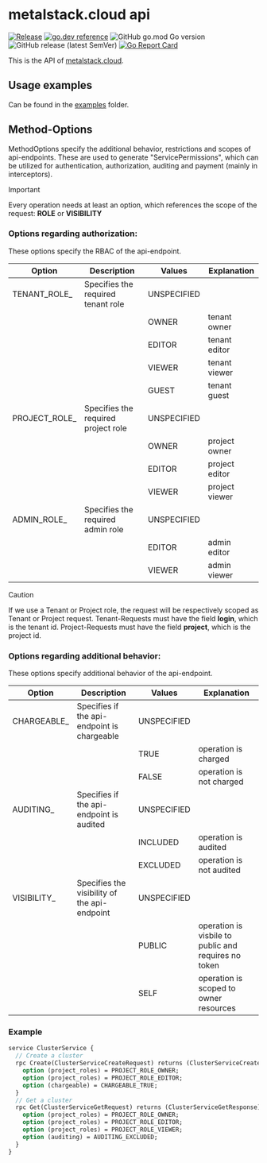 # metalstack.cloud api

[![Release](https://github.com/metal-stack-cloud/api/actions/workflows/main.yml/badge.svg)](https://github.com/metal-stack-cloud/api/actions/workflows/main.yml) [![go.dev reference](https://img.shields.io/badge/go.dev-reference-007d9c?logo=go&logoColor=white&style=flat-square)](https://pkg.go.dev/github.com/metal-stack-cloud/api) ![GitHub go.mod Go version](https://img.shields.io/github/go-mod/go-version/metal-stack-cloud/api) ![GitHub release (latest SemVer)](https://img.shields.io/github/v/release/metal-stack-cloud/api) [![Go Report Card](https://goreportcard.com/badge/github.com/metal-stack-cloud/api)](https://goreportcard.com/report/github.com/metal-stack-cloud/api)

This is the API of [metalstack.cloud](https://metalstack.cloud).

## Usage examples

Can be found in the [examples](examples/) folder.

## Method-Options

MethodOptions specify the additional behavior, restrictions and scopes of api-endpoints.
These are used to generate "ServicePermissions", which can be utilized for authentication, authorization, auditing and payment (mainly in interceptors).

> [!IMPORTANT]
>
> Every operation needs at least an option, which references the scope of the request: **ROLE** or **VISIBILITY**

### Options regarding authorization:

These options specify the RBAC of the api-endpoint.

| Option         | Description                         | Values      | Explanation    |
| -------------- | ----------------------------------- | ----------- | -------------- |
| TENANT_ROLE\_  | Specifies the required tenant role  | UNSPECIFIED |                |
|                |                                     | OWNER       | tenant owner   |
|                |                                     | EDITOR      | tenant editor  |
|                |                                     | VIEWER      | tenant viewer  |
|                |                                     | GUEST       | tenant guest   |
| PROJECT_ROLE\_ | Specifies the required project role | UNSPECIFIED |                |
|                |                                     | OWNER       | project owner  |
|                |                                     | EDITOR      | project editor |
|                |                                     | VIEWER      | project viewer |
| ADMIN_ROLE\_   | Specifies the required admin role   | UNSPECIFIED |                |
|                |                                     | EDITOR      | admin editor   |
|                |                                     | VIEWER      | admin viewer   |

> [!CAUTION]
>
> If we use a Tenant or Project role, the request will be respectively scoped as Tenant or Project request.
> Tenant-Requests must have the field **login**, which is the tenant id.
> Project-Requests must have the field **project**, which is the project id.

### Options regarding additional behavior:

These options specify additional behavior of the api-endpoint.

| Option       | Description                                  | Values      | Explanation                                          |
| ------------ | -------------------------------------------- | ----------- | ---------------------------------------------------- |
| CHARGEABLE\_ | Specifies if the api-endpoint is chargeable  | UNSPECIFIED |                                                      |
|              |                                              | TRUE        | operation is charged                                 |
|              |                                              | FALSE       | operation is not charged                             |
| AUDITING\_   | Specifies if the api-endpoint is audited     | UNSPECIFIED |                                                      |
|              |                                              | INCLUDED    | operation is audited                                 |
|              |                                              | EXCLUDED    | operation is not audited                             |
| VISIBILITY\_ | Specifies the visibility of the api-endpoint | UNSPECIFIED |                                                      |
|              |                                              | PUBLIC      | operation is visbile to public and requires no token |
|              |                                              | SELF        | operation is scoped to owner resources               |

### Example

```proto
service ClusterService {
  // Create a cluster
  rpc Create(ClusterServiceCreateRequest) returns (ClusterServiceCreateResponse) {
    option (project_roles) = PROJECT_ROLE_OWNER;
    option (project_roles) = PROJECT_ROLE_EDITOR;
    option (chargeable) = CHARGEABLE_TRUE;
  }
  // Get a cluster
  rpc Get(ClusterServiceGetRequest) returns (ClusterServiceGetResponse) {
    option (project_roles) = PROJECT_ROLE_OWNER;
    option (project_roles) = PROJECT_ROLE_EDITOR;
    option (project_roles) = PROJECT_ROLE_VIEWER;
    option (auditing) = AUDITING_EXCLUDED;
  }
}
```
